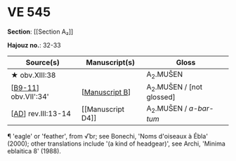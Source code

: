 # VE 545

**Section**: [[Section A₂]]

**Hajouz no.**: 32-33

| Source(s)              | Manuscript(s)     | Gloss                               |
| ---------------------- | ----------------- | ----------------------------------- |
| ★ obv.XIII:38         |                   | A<sub>2</sub>.MUŠEN                 |
| [[B9-11]] obv.VII':34' | [[Manuscript B]]  | A<sub>2</sub>.MUŠEN / [not glossed] |
| [[AD]] rev.III:13-14   | [[Manuscript D4]] | A<sub>2</sub>.MUŠEN / *a-bar-tum*   |

¶ 'eagle' or 'feather', from √ʾbr; see Bonechi, 'Noms d'oiseaux à Ébla' (2000); other translations include '(a kind of headgear)', see Archi, 'Minima eblaitica 8' (1988).

[//begin]: # "Autogenerated link references for markdown compatibility"
[B9-11]: B9-11 "MEE 4, 9 + MEE 4, 10 + MEE 4, 11 = TM.75.G.2004+TM.75.G.2001+TM.75.G.2003"
[Manuscript B]: <Manuscript B> "Manuscript B"
[AD]: AD "MEE 4, 40 = TM.75.G.1426"
[//end]: # "Autogenerated link references"